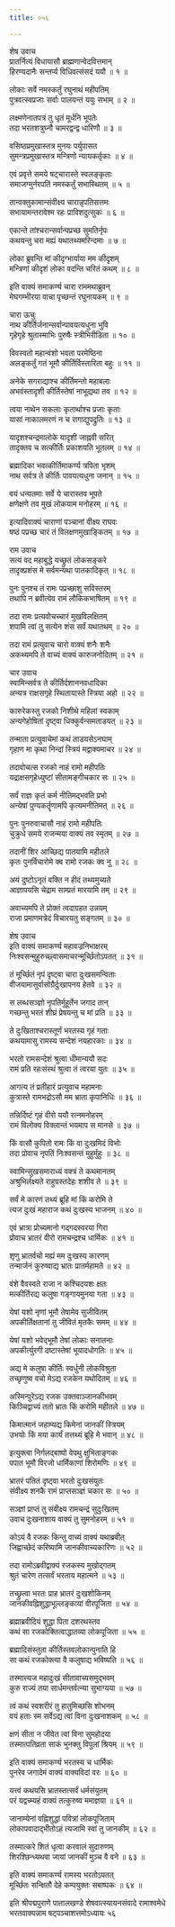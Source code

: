 ```yaml
---
title: ०५६

---
```

शेष उवाच  
प्रातर्नित्यं विधायासौ ब्राह्मणान्वेदवित्तमान्  
हिरण्यदानैः सन्तर्प्य विधिवत्संसदं ययौ ॥ १ ॥


लोकाः सर्वे नमस्कर्तुं रघुनाथं महीपतिम्  
पुत्रवत्स्वप्रजाः सर्वाः पालयन्तं ययुः सभाम् ॥ २ ॥


लक्ष्मणेनातपत्रं तु धृतं मूर्धनि भूपतेः  
तदा भरतशत्रुघ्नौ चामरद्वन्द्व धारिणौ ॥ ३ ॥


वसिष्ठप्रमुखास्तत्र मुनयः पर्युपासत  
सुमन्त्रप्रमुखास्तत्र मन्त्रिणो न्यायकर्तृकाः ॥ ४ ॥


एवं प्रवृत्ते समये षट्चारास्ते स्वलङ्कृताः  
समाजग्मुर्नरपतिं नमस्कर्तुं सभास्थितम् ॥ ५ ॥


तान्वक्तुकामान्संवीक्ष्य चारान्नृपतिसत्तमः  
सभायामन्तरावेश्म रहः प्राविशदुत्सुकः ॥ ६ ॥


एकान्ते तांश्चरान्सर्वान्पप्रच्छ सुमतिर्नृपः  
कथयन्तु चरा मह्यं यथातथ्यमरिन्दमाः ॥ ७ ॥


लोका ब्रुवन्ति मां कीदृग्भार्याया मम कीदृशम्  
मन्त्रिणां कीदृशं लोका वदन्ति चरितं कथम् ॥ ८ ॥


इति वाक्यं समाकर्ण्य चारा राममथाब्रुवन्  
मेघगम्भीरया वाचा पृच्छन्तं रघुनायकम् ॥ ९ ॥


चारा ऊचुः  
नाथ कीर्तिर्जनान्सर्वान्पावयत्यधुना भुवि  
गृहेगृहे श्रुतास्माभिः पुरुषैः स्त्रीभिरीडिता ॥ १० ॥


विवस्वतो महान्वंशो भवता परमेष्ठिना  
अलङ्कर्तुं गतं भूमौ कीर्तिर्विस्तारिता बहुः ॥ ११ ॥


अनेके सगराद्याश्च कीर्तिमन्तो महाबलाः  
अभवंस्तादृशी कीर्तिस्तेषां नाभूद्यथा तव ॥ १२ ॥


त्वया नाथेन सकलाः कृतार्थाश्च प्रजाः कृताः  
यासां नाकालमरणं न च रागाद्युपद्रुतिः ॥ १३ ॥


यादृशश्चन्द्रमालोके यादृशी जाह्नवी सरित्  
तादृक्तव च सत्कीर्तिः प्रकाशयति भूतलम् ॥ १४ ॥


ब्रह्मादिका भवत्कीर्तिमाकर्ण्य त्रपिता भृशम्  
नाथ सर्वत्र ते कीर्तिः पावयत्यधुना जनान् ॥ १५ ॥


वयं धन्यतमाः सर्वे ये चारास्तव भूपते  
क्षणेक्षणे तव मुखं लोकयाम मनोहरम् ॥ १६ ॥


इत्यादिवाक्यं चाराणां पञ्चानां वीक्ष्य राघवः  
षष्ठं पप्रच्छ चारं तं विलक्षणमुखाङ्कितम् ॥ १७ ॥


राम उवाच  
सत्यं वद महाबुद्धे यच्छ्रुतं लोकसङ्करे  
तादृक्प्रशंस मे सर्वमन्यथा पातकादिकृत् ॥ १८ ॥


पुनः पुनश्च तं रामः पप्रच्छाशु सविस्तरम्  
तथापि न ब्रवीत्येव रामं लौकिकभाषितम् ॥ १९ ॥


तदा रामः प्रत्यवोचच्चारं मुखविलक्षितम्  
शपामि त्वां तु सत्येन शंस सर्वं यथातथम् ॥ २० ॥


तदा रामं प्रत्युवाच चारो वाक्यं शनैः शनैः  
अकथ्यमपि ते वाच्यं वाक्यं कारुजनोदितम् ॥ २१ ॥


चार उवाच  
स्वामिन्सर्वत्र ते कीर्तिर्दशाननवधादिका  
अन्यत्र राक्षसगृहे स्थितायास्ते स्त्रिया अहो ॥ २२ ॥


कारुरेकस्तु रजको निशीथे महिलां स्वकाम्  
अन्यगेहोषितां दृष्ट्वा धिक्कुर्वन्समताडयत् ॥ २३ ॥


तन्माता प्रत्युवाचेमां कथं ताडयसेऽनघाम्  
गृहाण मा कृथा निन्दां स्त्रियं मद्वाक्यमाचर ॥ २४ ॥


तदावोचत्स रजको नाहं रामो महीपतिः  
यद्राक्षसगृहेध्युष्टां सीतामङ्गीचकार सः ॥ २५ ॥


सर्वं राज्ञः कृतं कर्म नीतिमद्भवति प्रभो  
अन्येषां पुण्यकर्तॄणामपि कृत्यमनीतिमत् ॥ २६ ॥


पुनः पुनरुवाचासौ नाहं रामो महीपतिः  
चुक्रुधे समये राजन्मया वाक्यं तव स्मृतम् ॥ २७ ॥


तदानीं शिर आच्छिद्य पातयामि महीतले  
कृतः पुनर्विचारोमे क्व रामो रजकः क्व नु ॥ २८ ॥


अयं दुष्टोऽनृतं वक्ति न हीदं तथ्यमुच्यते  
आज्ञापयसि चेद्राम साम्प्रतं मारयामि तम् ॥ २९ ॥


अवाच्यमपि ते प्रोक्तं त्वदाग्रहत उन्नयम्  
राजा प्रमाणमत्रेदं विचारयतु सङ्गतम् ॥ ३० ॥


शेष उवाच  
इति वाक्यं समाकर्ण्य महावज्रनिभाक्षरम्  
निःश्वसन्मुहुरुच्छ्वासमाचरन्मूर्च्छितोऽपतत् ॥ ३१ ॥


तं मूर्च्छितं नृपं दृष्ट्वा चारा दुःखसमन्विताः  
वीजयामासुर्वासोग्रैर्दुःखापनय हेतवे ॥ ३२ ॥


स लब्धसञ्ज्ञो नृपतिर्मुहूर्तेन जगाद तान्  
गच्छन्तु भरतं शीघ्रं प्रेषयन्तु च मां प्रति ॥ ३३ ॥


ते दुःखिताश्चरास्तूर्णं भरतस्य गृहं गताः  
कथयामासु रामस्य सन्देशं नयहारकाः ॥ ३४ ॥


भरतो रामसन्देशं श्रुत्वा धीमान्ययौ सदः  
रामं प्रति रहःसंस्थं श्रुत्वा तं त्वरया युतः ॥ ३५ ॥


आगत्य तं प्रतीहारं प्रत्युवाच महामनाः  
कुत्रास्ते रामभद्रोऽसौ मम भ्राता कृपानिधिः ॥ ३६ ॥


तन्निर्दिष्टं गृहं वीरो ययौ रत्नमनोहरम्  
रामं विलोक्य विक्लान्तं भयमाप स मानसे ॥ ३७ ॥


किं वासौ कुपितो रामः किं वा दुःखमिदं विभोः  
तदा प्रोवाच नृपतिं निःश्वसन्तं मुहुर्मुहुः ॥ ३८ ॥


स्वामिन्सुखसमाराध्यं वक्त्रं ते कथमानतम्  
अश्रुभिर्लक्ष्यते राहुग्रस्तदेहः शशीव ते ॥ ३९ ॥


सर्वं मे कारणं तथ्यं ब्रूहि मां किं करोमि ते  
त्यज दुःखं महाराज कथं दुःखस्य भाजनम् ॥ ४० ॥


एवं भ्रात्रा प्रोच्यमानो गद्गदस्वरया गिरा  
प्रोवाच भ्रातरं वीरो रामचन्द्रश्च धार्मिकः ॥ ४१ ॥


शृणु भ्रातर्वचो मह्यं मम दुःखस्य कारणम्  
तन्मार्जनं कुरुष्वाद्य भ्रातः प्रातर्महामते ॥ ४२ ॥


वंशे वैवस्वते राजा न कश्चिदयशः क्षतः  
मत्कीर्तिरद्य कलुषा गङ्गायमुनया गता ॥ ४३ ॥


येषां यशो नृणां भूमौ तेषामेव सुजीवितम्  
अपकीर्तिक्षतानां तु जीवितं मृतकैः समम् ॥ ४४ ॥


येषां यशो भवेद्भूमौ तेषां लोकाः सनातनाः  
अपकीर्त्युरगी दष्टास्तेषां भूयादधोगतिः ॥ ४५ ॥


अद्य मे कलुषा कीर्तिः स्वर्धुनी लोकविश्रुता  
तच्छृणुष्व वचो मेऽद्य रजकेन यथोदितम् ॥ ४६ ॥


अस्मिन्पुरेऽद्य रजक उक्तवाञ्जानकीभवम्  
किञ्चिद्वाच्यं ततो भ्रातः किं करोमि महीतले ॥ ४७ ॥


किमात्मानं जहाम्यद्य किमेनां जानकीं स्त्रियम्  
उभयोः किं मया कार्यं तत्तथ्यं ब्रूहि मे भवान् ॥ ४८ ॥


इत्युक्त्वा निर्गलद्बाष्पो वेपथु क्षुभिताङ्गकः  
पपात भूमौ विरजो धार्मिकाणां शिरोमणिः ॥ ४९ ॥


भ्रातरं पतितं दृष्ट्वा भरतो दुःखसंयुतः  
संवीक्ष्य शनकै रामं प्राप्तसञ्ज्ञं चकार सः ॥ ५० ॥


सञ्ज्ञां प्राप्तं तु संवीक्ष्य रामचन्द्रं सुदुःखितम्  
उवाच दुःखनाशाय वाक्यं तु सुमनोहरम् ॥ ५१ ॥


कोऽयं वै रजकः किन्तु वाच्यं वाक्यं यथाब्रवीत्  
जिह्वाच्छेदं करिष्यामि जानकीवाच्यकारिणः ॥ ५२ ॥


तदा रामोऽब्रवीद्वाक्यं रजकस्य मुखोद्गतम्  
श्रुतं चारेण तत्सर्वं भरताय महात्मने ॥ ५३ ॥


तच्छ्रुत्वा भरतः प्राह भ्रातरं दुःखशोकिनम्  
जानकीवह्निशुद्धाभूल्लङ्कायां वीरपूजिता ॥ ५४ ॥


ब्रह्माब्रवीदियं शुद्धा पिता दशरथस्तव  
कथं सा रजकोक्तित्वाद्धातव्या लोकपूजिता ॥ ५५ ॥


ब्रह्मादिसंस्तुता कीर्तिस्तवलोकान्पुनाति हि  
सा कथं रजकोक्त्या वै कलुषाद्य भविष्यति ॥ ५६ ॥


तस्मात्त्यज महादुःखं सीतावाच्यसमुद्भवम्  
कुरु राज्यं तया सार्धमन्तर्वत्न्या सुभाग्यया ॥ ५७ ॥


त्वं कथं स्वशरीरं तु हातुमिच्छसि शोभनम्  
वयं हताः स्म सर्वेऽद्य त्वां विना दुःखनाशकम् ॥ ५८ ॥


क्षणं सीता न जीवेत त्वां विना सुमहोदया  
तस्मात्पतिव्रता साकं भुनक्तु विपुलां श्रियम् ॥ ५९ ॥


इति वाक्यं समाकर्ण्य भरतस्य च धार्मिकः  
पुनरेव जगादेमं वाक्यं वाक्यविदां वरः ॥ ६० ॥


यत्त्वं कथयसि भ्रातस्तत्सर्वं धर्मसंयुतम्  
परं यद्वच्म्यहं वाक्यं तत्कुरुष्व ममाज्ञया ॥ ६१ ॥


जानाम्येनां वह्निशुद्धां पवित्रां लोकपूजिताम्  
लोकापवादाद्भीतोऽहं त्यजामि स्वां तु जानकीम् ॥ ६२ ॥


तस्मात्करे शितं धृत्वा करवालं सुदारुणम्  
शिरश्छिन्ध्यथवा जायां जानकीं मुञ्च वै वने ॥ ६३ ॥


इति वाक्यं समाकर्ण्य रामस्य भरतोऽपतत्  
मूर्च्छितः सन्क्षितौ देहे कम्पयुक्तः सबाष्पकः ॥ ६४ ॥


इति श्रीपद्मपुराणे पातालखण्डे शेषवात्स्यायनसंवादे रामाश्वमेधे  
भरतवाक्यन्नाम षट्पञ्चाशत्तमोऽध्यायः ५६